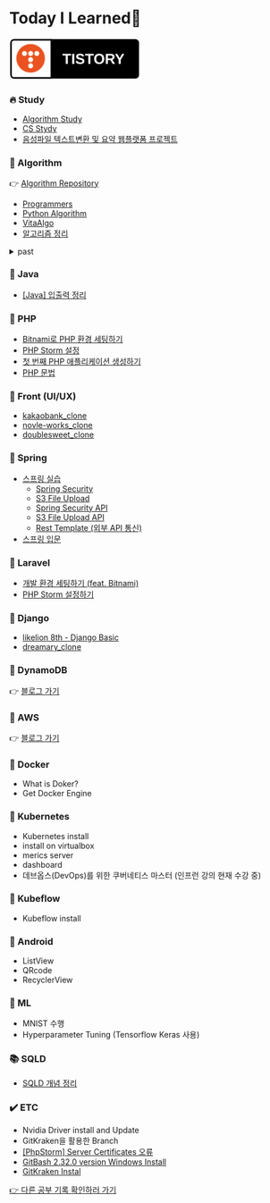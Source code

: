 <h1>Today I Learned🐰</h1>
<a href="https://subin-0320.tistory.com/"><img src="https://github.com/Kim-SuBin/Kim-SuBin/blob/master/svg/social/tistory.svg" alt="tistory"/></a>

### 🔥 Study
- [Algorithm Study](https://github.com/WebProject-STT/Algorithm)
- [CS Stydy](https://github.com/WebProject-STT/CS-Study)
- [음성파일 텍스트변환 및 요약 웹플랫폼 프로젝트](https://github.com/WebProject-STT/Back-end)

### 📕 Algorithm

👉 [Algorithm Repository](https://github.com/Kim-SuBin/Algorithm)

- [Programmers](https://github.com/Kim-SuBin/Algorithm/tree/main/Programmers)
- [Python Algorithm](https://github.com/Kim-SuBin/Algorithm/tree/main/Python_Algorithm)
- [VitaAlgo](https://github.com/Kim-SuBin/Algorithm/tree/main/VitaAlgo)
- [알고리즘 정리](https://subin-0320.tistory.com/105)

<details><summary>past</summary>

2021.01.25 기준 [Algorithm Repository](https://github.com/Kim-SuBin/Algorithm)로 문제 풀이를 옮김
- [Python Algorithm](./Python_Algorithm)
- [Programmers](./Programmers)
- [VitaAlgo](./VitaAlgo)
  
</details>

### 📕 Java
- [[Java] 입출력 정리](https://subin-0320.tistory.com/97?category=493861)

### 📕 PHP
- [Bitnami로 PHP 환경 세팅하기](https://subin-0320.tistory.com/124)
- [PHP Storm 설정](https://subin-0320.tistory.com/125)
- [첫 번째 PHP 애플리케이션 생성하기](https://subin-0320.tistory.com/127)
- [PHP 문법 ](https://subin-0320.tistory.com/129)

### 📗 Front (UI/UX)
- [kakaobank_clone](https://github.com/Kim-SuBin/kakaobank_clone)
- [novle-works_clone](https://github.com/Kim-SuBin/novel-works_clone)
- [doublesweet_clone](https://github.com/Kim-SuBin/doublesweet_clone)

### 📗 Spring
- [스프링 실습](https://github.com/Kim-SuBin/springboot-study)
  - [Spring Security](https://github.com/Kim-SuBin/springboot-study/tree/master/security-test)
  - [S3 File Upload](https://github.com/Kim-SuBin/springboot-study/tree/master/file-upload)
  - [Spring Security API](https://github.com/Kim-SuBin/springboot-study/tree/master/securityapi)
  - [S3 File Upload API](https://github.com/Kim-SuBin/springboot-study/tree/master/file-upload-api)
  - [Rest Template (외부 API 통신)](https://github.com/Kim-SuBin/springboot-study/tree/master/rest-template)
- [스프링 입문](./Spring/spring-basic/01.Spring.md)

### 📗 Laravel
- [개발 환경 세팅하기 (feat. Bitnami)](https://subin-0320.tistory.com/122)
- [PHP Storm 설정하기](https://subin-0320.tistory.com/126)

### 📗 Django
- [likelion 8th - Django Basic](https://github.com/Kim-SuBin/likelion8th-session/tree/master/Django-Basic)
- [dreamary_clone](https://github.com/Kim-SuBin/dreamary_clone)

### 📗 DynamoDB
👉 [블로그 가기](https://subin-0320.tistory.com/38)

### 📘 AWS
👉 [블로그 가기](https://subin-0320.tistory.com/34)

### 📘 Docker
- What is Doker?
- Get Docker Engine

### 📘 Kubernetes
- Kubernetes install
- install on virtualbox
- merics server
- dashboard
- 데브옵스(DevOps)를 위한 쿠버네티스 마스터 (인프런 강의 현재 수강 중)

### 📘 Kubeflow
- Kubeflow install

### 📙 Android
- ListView
- QRcode
- RecyclerView

### 📒 ML
- MNIST 수행
- Hyperparameter Tuning (Tensorflow Keras 사용)

### 📚 SQLD
- [SQLD 개념 정리](./SQLD/README.md)

### ✔️ ETC
- Nvidia Driver install and Update
- GitKraken을 활용한 Branch
- [[PhpStorm] Server Certificates 오류](https://subin-0320.tistory.com/128)
- [GitBash 2.32.0 version Windows Install](https://subin-0320.tistory.com/115)
- [GitKraken Instal](https://subin-0320.tistory.com/116)

[👉 다른 공부 기록 확인하러 가기](https://subin-0320.tistory.com/)
